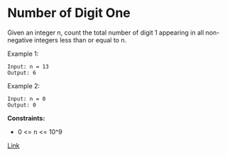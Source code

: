 # Number of Digit One

Given an integer n, count the total number of digit 1 appearing in all non-negative integers less than or equal to n.

Example 1:

```
Input: n = 13
Output: 6
```

Example 2:

```
Input: n = 0
Output: 0
```

**Constraints:**
- 0 <= n <= 10^9

[Link](https://leetcode.com/problems/number-of-digit-one/)